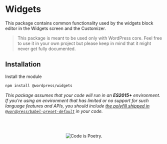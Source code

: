 # Widgets

This package contains common functionality used by the widgets block editor in the Widgets screen and the Customizer.

> This package is meant to be used only with WordPress core. Feel free to use it in your own project but please keep in mind that it might never get fully documented.

## Installation

Install the module

```bash
npm install @wordpress/widgets
```

_This package assumes that your code will run in an **ES2015+** environment. If you're using an environment that has limited or no support for such language features and APIs, you should include [the polyfill shipped in `@wordpress/babel-preset-default`](https://github.com/WordPress/gutenberg/tree/HEAD/packages/babel-preset-default#polyfill) in your code._

<br/><br/><p align="center"><img src="https://s.w.org/style/images/codeispoetry.png?1" alt="Code is Poetry." /></p>

